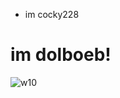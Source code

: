 - im cocky228
# im dolboeb!
![w10](https://raw.githubusercontent.com/koke228/koke228/ubwin10.png)
<!---
день пися попы завтра
--->

